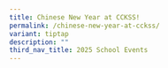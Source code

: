 ```yaml
---
title: Chinese New Year at CCKSS!
permalink: /chinese-new-year-at-cckss/
variant: tiptap
description: ""
third_nav_title: 2025 School Events
---
```

